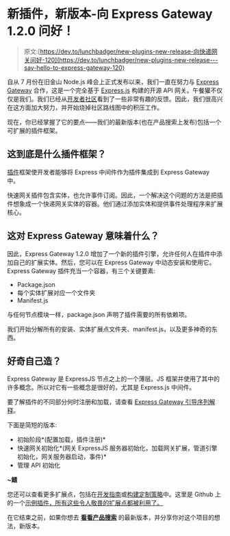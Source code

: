 # 新插件，新版本-向 Express Gateway 1.2.0 问好！

> 原文:[https://dev.to/lunchbadger/new-plugins-new-release-向快递网关问好-120](https://dev.to/lunchbadger/new-plugins-new-release---say-hello-to-express-gateway-120)

自从 7 月份在旧金山 Node.js 峰会上正式发布以来，我们一直在努力与 [Express Gateway](www,express-gateway.io) 合作，这是一个完全基于 [Express.js](http://expressjs.com/) 构建的开源 API 网关。午餐獾不仅仅是我们。我们已经从[开发者社区](https://gitter.im/ExpressGateway/express-gateway)看到了一些非常有趣的反馈。因此，我们很高兴在这方面加大努力，并开始烧掉社区路线图中的积压工作。

现在，你已经掌握了它的要点——我们的最新版本(也在产品搜索上发布)包括一个可扩展的插件框架。

## 这到底是什么插件框架？

[插件](http://www.express-gateway.io/docs/plugins/)框架使开发者能够将 Express 中间件作为插件集成到 Express Gateway 中。

快速网关插件包含实体，也允许事件订阅。因此，一个解决这个问题的方法是把插件想象成一个快递网关实体的容器。他们通过添加实体和提供事件处理程序来扩展核心。

## 这对 Express Gateway 意味着什么？

因此，Express Gateway 1.2.0 增加了一个新的插件引擎，允许任何人在插件中添加自己的扩展实体。然后，您可以在 Express Gateway 中动态安装和使用它。
Express Gateway 插件充当一个容器，有三个关键要素:

*   Package.json
*   每个实体扩展对应一个文件夹
*   Manifest.js

与任何节点模块一样，package.json 声明了插件需要的所有依赖项。

我们开始分解所有的安装、实体扩展点文件夹、manifest.js，以及更多神奇的东西。

## 好奇自己造？

Express Gateway 是 ExpressJS 节点之上的一个薄层。JS 框架并使用了其中的许多概念。所以对它有一些概念是很好的，尤其是 Express.js 中间件。

要了解插件的不同部分何时注册和加载，请查看 [Express Gateway 引导序列解释](http://www.express-gateway.io/docs/runtime/boot-sequence)。

下面是简短的版本:

*   初始阶段*(配置加载，插件注册)*
*   快速网关初始化*(网关 ExpressJS 服务器初始化，加载网关扩展，管道引擎初始化，网关服务器启动，事件)*
*   管理 API 初始化

**~鳍**

您还可以查看更多扩展点，包括在[开发指南](http://www.express-gateway.io/docs/plugins/plugin-development)或[构建定制策略](http://www.express-gateway.io/docs/plugins/policy-development)中。这里是 Github 上的一个[示例插件，所有这些令人敬畏的扩展点都被利用了。](https://github.com/ExpressGateway/express-gateway-plugin-example)

在它结束之前，如果你想去 **[看看产品搜索](https://www.producthunt.com/posts/express-gateway)** 的最新版本，并分享你对这个项目的想法，新版本。
